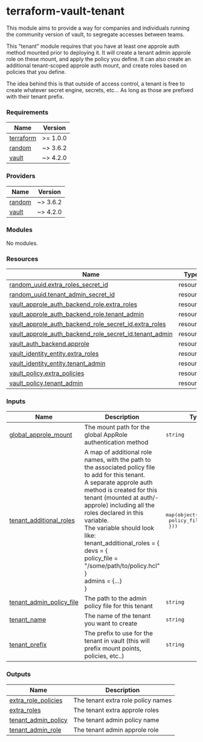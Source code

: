 # terraform-vault-tenant

This module aims to provide a way for companies and individuals running the community version of vault, to segregate accesses between teams.

This "tenant" module requires that you have at least one approle auth method mounted prior to deploying it. It will create a tenant admin approle role on these mount, and apply the policy you define. It can also create an additional tenant-scoped approle auth mount, and create roles based on policies that you define.

The idea behind this is that outside of access control, a tenant is free to create whatever secret engine, secrets, etc... As long as those are prefixed with their tenant prefix.

<!-- BEGINNING OF PRE-COMMIT-TERRAFORM DOCS HOOK -->
### Requirements

| Name | Version |
|------|---------|
| <a name="requirement_terraform"></a> [terraform](#requirement_terraform) | >= 1.0.0 |
| <a name="requirement_random"></a> [random](#requirement_random) | ~> 3.6.2 |
| <a name="requirement_vault"></a> [vault](#requirement_vault) | ~> 4.2.0 |

### Providers

| Name | Version |
|------|---------|
| <a name="provider_random"></a> [random](#provider_random) | ~> 3.6.2 |
| <a name="provider_vault"></a> [vault](#provider_vault) | ~> 4.2.0 |

### Modules

No modules.

### Resources

| Name | Type |
|------|------|
| [random_uuid.extra_roles_secret_id](https://registry.terraform.io/providers/hashicorp/random/latest/docs/resources/uuid) | resource |
| [random_uuid.tenant_admin_secret_id](https://registry.terraform.io/providers/hashicorp/random/latest/docs/resources/uuid) | resource |
| [vault_approle_auth_backend_role.extra_roles](https://registry.terraform.io/providers/hashicorp/vault/latest/docs/resources/approle_auth_backend_role) | resource |
| [vault_approle_auth_backend_role.tenant_admin](https://registry.terraform.io/providers/hashicorp/vault/latest/docs/resources/approle_auth_backend_role) | resource |
| [vault_approle_auth_backend_role_secret_id.extra_roles](https://registry.terraform.io/providers/hashicorp/vault/latest/docs/resources/approle_auth_backend_role_secret_id) | resource |
| [vault_approle_auth_backend_role_secret_id.tenant_admin](https://registry.terraform.io/providers/hashicorp/vault/latest/docs/resources/approle_auth_backend_role_secret_id) | resource |
| [vault_auth_backend.approle](https://registry.terraform.io/providers/hashicorp/vault/latest/docs/resources/auth_backend) | resource |
| [vault_identity_entity.extra_roles](https://registry.terraform.io/providers/hashicorp/vault/latest/docs/resources/identity_entity) | resource |
| [vault_identity_entity.tenant_admin](https://registry.terraform.io/providers/hashicorp/vault/latest/docs/resources/identity_entity) | resource |
| [vault_policy.extra_policies](https://registry.terraform.io/providers/hashicorp/vault/latest/docs/resources/policy) | resource |
| [vault_policy.tenant_admin](https://registry.terraform.io/providers/hashicorp/vault/latest/docs/resources/policy) | resource |

### Inputs

| Name | Description | Type | Default | Required |
|------|-------------|------|---------|:--------:|
| <a name="input_global_approle_mount"></a> [global_approle_mount](#input_global_approle_mount) | The mount path for the global AppRole authentication method | `string` | `"approle"` | no |
| <a name="input_tenant_additional_roles"></a> [tenant_additional_roles](#input_tenant_additional_roles) | A map of additional role names, with the path to the associated policy file to add for this tenant.<br>    A separate approle auth method is created for this tenant (mounted at auth/<prefix>-approle) including all the roles declared in this variable.<br>    The variable should look like:<br>    tenant_additional_roles = {<br>      devs = {<br>        policy_file = "/some/path/to/policy.hcl"<br>      }<br>      admins = {...}<br>    } | <pre>map(object({<br>    policy_file = string<br>  }))</pre> | `{}` | no |
| <a name="input_tenant_admin_policy_file"></a> [tenant_admin_policy_file](#input_tenant_admin_policy_file) | The path to the admin policy file for this tenant | `string` | `"./policies/tenant-admins.policy.hcl"` | no |
| <a name="input_tenant_name"></a> [tenant_name](#input_tenant_name) | The name of the tenant you want to create | `string` | n/a | yes |
| <a name="input_tenant_prefix"></a> [tenant_prefix](#input_tenant_prefix) | The prefix to use for the tenant in vault (this will prefix mount points, policies, etc..) | `string` | n/a | yes |

### Outputs

| Name | Description |
|------|-------------|
| <a name="output_extra_role_policies"></a> [extra_role_policies](#output_extra_role_policies) | The tenant extra role policy names |
| <a name="output_extra_roles"></a> [extra_roles](#output_extra_roles) | The tenant extra approle roles |
| <a name="output_tenant_admin_policy"></a> [tenant_admin_policy](#output_tenant_admin_policy) | The tenant admin policy name |
| <a name="output_tenant_admin_role"></a> [tenant_admin_role](#output_tenant_admin_role) | The tenant admin approle role |
<!-- END OF PRE-COMMIT-TERRAFORM DOCS HOOK -->
